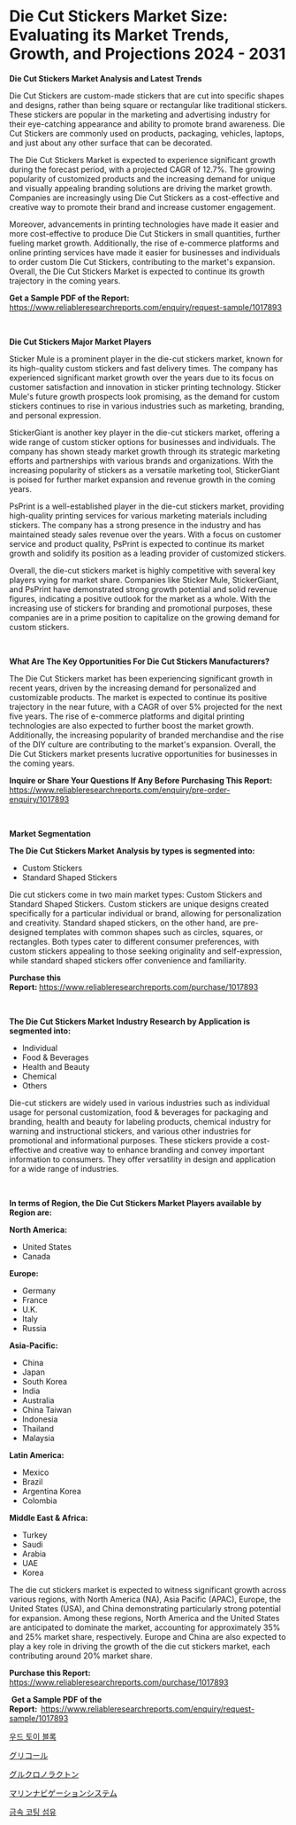 <p><h1>Die Cut Stickers Market Size: Evaluating its Market Trends, Growth, and Projections 2024 - 2031</h1></p><p><strong>Die Cut Stickers Market Analysis and Latest Trends</strong></p>
<p><p>Die Cut Stickers are custom-made stickers that are cut into specific shapes and designs, rather than being square or rectangular like traditional stickers. These stickers are popular in the marketing and advertising industry for their eye-catching appearance and ability to promote brand awareness. Die Cut Stickers are commonly used on products, packaging, vehicles, laptops, and just about any other surface that can be decorated.</p><p>The Die Cut Stickers Market is expected to experience significant growth during the forecast period, with a projected CAGR of 12.7%. The growing popularity of customized products and the increasing demand for unique and visually appealing branding solutions are driving the market growth. Companies are increasingly using Die Cut Stickers as a cost-effective and creative way to promote their brand and increase customer engagement.</p><p>Moreover, advancements in printing technologies have made it easier and more cost-effective to produce Die Cut Stickers in small quantities, further fueling market growth. Additionally, the rise of e-commerce platforms and online printing services have made it easier for businesses and individuals to order custom Die Cut Stickers, contributing to the market's expansion. Overall, the Die Cut Stickers Market is expected to continue its growth trajectory in the coming years.</p></p>
<p><strong>Get a Sample PDF of the Report:&nbsp;</strong> <a href="https://www.reliableresearchreports.com/enquiry/request-sample/1017893">https://www.reliableresearchreports.com/enquiry/request-sample/1017893</a></p>
<p>&nbsp;</p>
<p><strong>Die Cut Stickers Major Market Players</strong></p>
<p><p>Sticker Mule is a prominent player in the die-cut stickers market, known for its high-quality custom stickers and fast delivery times. The company has experienced significant market growth over the years due to its focus on customer satisfaction and innovation in sticker printing technology. Sticker Mule's future growth prospects look promising, as the demand for custom stickers continues to rise in various industries such as marketing, branding, and personal expression.</p><p>StickerGiant is another key player in the die-cut stickers market, offering a wide range of custom sticker options for businesses and individuals. The company has shown steady market growth through its strategic marketing efforts and partnerships with various brands and organizations. With the increasing popularity of stickers as a versatile marketing tool, StickerGiant is poised for further market expansion and revenue growth in the coming years.</p><p>PsPrint is a well-established player in the die-cut stickers market, providing high-quality printing services for various marketing materials including stickers. The company has a strong presence in the industry and has maintained steady sales revenue over the years. With a focus on customer service and product quality, PsPrint is expected to continue its market growth and solidify its position as a leading provider of customized stickers.</p><p>Overall, the die-cut stickers market is highly competitive with several key players vying for market share. Companies like Sticker Mule, StickerGiant, and PsPrint have demonstrated strong growth potential and solid revenue figures, indicating a positive outlook for the market as a whole. With the increasing use of stickers for branding and promotional purposes, these companies are in a prime position to capitalize on the growing demand for custom stickers.</p></p>
<p>&nbsp;</p>
<p><strong>What Are The Key Opportunities For Die Cut Stickers Manufacturers?</strong></p>
<p><p>The Die Cut Stickers market has been experiencing significant growth in recent years, driven by the increasing demand for personalized and customizable products. The market is expected to continue its positive trajectory in the near future, with a CAGR of over 5% projected for the next five years. The rise of e-commerce platforms and digital printing technologies are also expected to further boost the market growth. Additionally, the increasing popularity of branded merchandise and the rise of the DIY culture are contributing to the market's expansion. Overall, the Die Cut Stickers market presents lucrative opportunities for businesses in the coming years.</p></p>
<p><strong>Inquire or Share Your Questions If Any Before Purchasing This Report:</strong> <a href="https://www.reliableresearchreports.com/enquiry/pre-order-enquiry/1017893">https://www.reliableresearchreports.com/enquiry/pre-order-enquiry/1017893</a></p>
<p>&nbsp;</p>
<p><strong>Market Segmentation</strong></p>
<p><strong>The Die Cut Stickers Market Analysis by types is segmented into:</strong></p>
<p><ul><li>Custom Stickers</li><li>Standard Shaped Stickers</li></ul></p>
<p><p>Die cut stickers come in two main market types: Custom Stickers and Standard Shaped Stickers. Custom stickers are unique designs created specifically for a particular individual or brand, allowing for personalization and creativity. Standard shaped stickers, on the other hand, are pre-designed templates with common shapes such as circles, squares, or rectangles. Both types cater to different consumer preferences, with custom stickers appealing to those seeking originality and self-expression, while standard shaped stickers offer convenience and familiarity.</p></p>
<p><strong>Purchase this Report:&nbsp;</strong><a href="https://www.reliableresearchreports.com/purchase/1017893">https://www.reliableresearchreports.com/purchase/1017893</a></p>
<p>&nbsp;</p>
<p><strong>The Die Cut Stickers Market Industry Research by Application is segmented into:</strong></p>
<p><ul><li>Individual</li><li>Food & Beverages</li><li>Health and Beauty</li><li>Chemical</li><li>Others</li></ul></p>
<p><p>Die-cut stickers are widely used in various industries such as individual usage for personal customization, food & beverages for packaging and branding, health and beauty for labeling products, chemical industry for warning and instructional stickers, and various other industries for promotional and informational purposes. These stickers provide a cost-effective and creative way to enhance branding and convey important information to consumers. They offer versatility in design and application for a wide range of industries.</p></p>
<p>&nbsp;</p>
<p><strong>In terms of Region, the Die Cut Stickers Market Players available by Region are:</strong></p>
<p>
    <p> <strong> North America: </strong>
        <ul>
            <li>United States</li>
            <li>Canada</li>
        </ul>
        </p> 
    <p> <strong> Europe: </strong>
        <ul>
            <li>Germany</li>
            <li>France</li>
            <li>U.K.</li>
            <li>Italy</li>
            <li>Russia</li>
        </ul>
        </p> 
    <p> <strong> Asia-Pacific: </strong>
        <ul>
            <li>China</li>
            <li>Japan</li>
            <li>South Korea</li>
            <li>India</li>
            <li>Australia</li>
            <li>China Taiwan</li>
            <li>Indonesia</li>
            <li>Thailand</li>
            <li>Malaysia</li>
        </ul>
        </p> 
    <p> <strong> Latin America: </strong>
        <ul>
            <li>Mexico</li>
            <li>Brazil</li>
            <li>Argentina Korea</li>
            <li>Colombia</li>
        </ul>
        </p> 
    <p> <strong> Middle East & Africa: </strong>
        <ul>
            <li>Turkey</li>
            <li>Saudi</li>
            <li>Arabia</li>
            <li>UAE</li>
            <li>Korea</li>
        </ul>
    </p>
    </p>
<p><p>The die cut stickers market is expected to witness significant growth across various regions, with North America (NA), Asia Pacific (APAC), Europe, the United States (USA), and China demonstrating particularly strong potential for expansion. Among these regions, North America and the United States are anticipated to dominate the market, accounting for approximately 35% and 25% market share, respectively. Europe and China are also expected to play a key role in driving the growth of the die cut stickers market, each contributing around 20% market share.</p></p>
<p><strong>Purchase this Report: </strong><a href="https://www.reliableresearchreports.com/purchase/1017893">https://www.reliableresearchreports.com/purchase/1017893</a></p>
<p>&nbsp;<strong>Get a Sample PDF of the Report:&nbsp;&nbsp;</strong><a href="https://www.reliableresearchreports.com/enquiry/request-sample/1017893">https://www.reliableresearchreports.com/enquiry/request-sample/1017893</a></p>
<p><strong></strong></p>
<p><p><a href="https://medium.com/@demarcuskuhlman/%EB%82%98%EB%AC%B4-%EC%9E%A5%EB%82%9C%EA%B0%90-%EB%B8%94%EB%A1%9D-%EC%8B%9C%EC%9E%A5-%EC%A0%90%EC%9C%A0%EC%9C%A8-%EB%B3%80%ED%99%94-%EB%B0%8F-%EC%8B%9C%EC%9E%A5-%EC%84%B1%EC%9E%A5-%EB%8F%99%ED%96%A5-2024%EB%85%84-2031%EB%85%84-c7430e1717d4">우드 토이 블록</a></p><p><a href="https://github.com/JacksonWiza1924/Market-Research-Report-List-1/blob/main/73624315597.md">グリコール</a></p><p><a href="https://github.com/Calvi3ynJerde867/Market-Research-Report-List-1/blob/main/10197265596.md">グルクロノラクトン</a></p><p><a href="https://medium.com/@coraltrout1923/%E6%B5%B7%E4%B8%8A%E8%88%AA%E8%A1%8C%E3%82%B7%E3%82%B9%E3%83%86%E3%83%A0%E5%B8%82%E5%A0%B4%E3%81%AE%E5%88%86%E6%9E%90-%E3%81%9D%E3%81%AEcagr-%E5%B8%82%E5%A0%B4%E3%82%BB%E3%82%B0%E3%83%A1%E3%83%B3%E3%83%86%E3%83%BC%E3%82%B7%E3%83%A7%E3%83%B3-%E3%81%8A%E3%82%88%E3%81%B3%E3%82%B0%E3%83%AD%E3%83%BC%E3%83%90%E3%83%AB%E7%94%A3%E6%A5%AD%E6%A6%82%E8%A6%81-ad82ec00c419">マリンナビゲーションシステム</a></p><p><a href="https://github.com/RichardLueilwitz787/Market-Research-Report-List-1/blob/main/11172655247.md">금속 코팅 섬유</a></p></p>